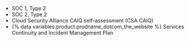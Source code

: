 - SOC 1, Type 2
- SOC 2, Type 2
- Cloud Security Alliance CAIQ self-assessment (CSA CAIQ)
- {% data variables.product.prodname_dotcom_the_website %} Services Continuity and Incident Management Plan
